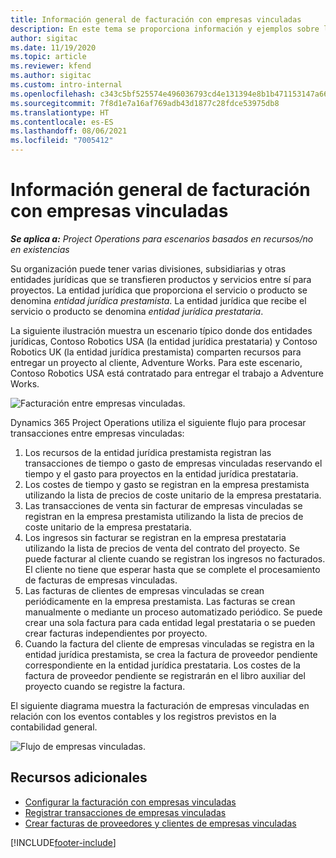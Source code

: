 ```yaml
---
title: Información general de facturación con empresas vinculadas
description: En este tema se proporciona información y ejemplos sobre la facturación con empresas vinculadas para proyectos.
author: sigitac
ms.date: 11/19/2020
ms.topic: article
ms.reviewer: kfend
ms.author: sigitac
ms.custom: intro-internal
ms.openlocfilehash: c343c5bf525574e496036793cd4e131394e8b1b471153147a66cfebe1acf3fce
ms.sourcegitcommit: 7f8d1e7a16af769adb43d1877c28fdce53975db8
ms.translationtype: HT
ms.contentlocale: es-ES
ms.lasthandoff: 08/06/2021
ms.locfileid: "7005412"
---
```

# <a name="intercompany-invoicing-overview"></a>Información general de facturación con empresas vinculadas

_**Se aplica a:** Project Operations para escenarios basados en recursos/no en existencias_

Su organización puede tener varias divisiones, subsidiarias y otras entidades jurídicas que se transfieren productos y servicios entre sí para proyectos. La entidad jurídica que proporciona el servicio o producto se denomina *entidad jurídica prestamista*. La entidad jurídica que recibe el servicio o producto se denomina *entidad jurídica prestataria*.

La siguiente ilustración muestra un escenario típico donde dos entidades jurídicas, Contoso Robotics USA (la entidad jurídica prestataria) y Contoso Robotics UK (la entidad jurídica prestamista) comparten recursos para entregar un proyecto al cliente, Adventure Works. Para este escenario, Contoso Robotics USA está contratado para entregar el trabajo a Adventure Works.

![Facturación entre empresas vinculadas.](./media/IntercompanyScenario.png) 

Dynamics 365 Project Operations utiliza el siguiente flujo para procesar transacciones entre empresas vinculadas:

1. Los recursos de la entidad jurídica prestamista registran las transacciones de tiempo o gasto de empresas vinculadas reservando el tiempo y el gasto para proyectos en la entidad jurídica prestataria.
2. Los costes de tiempo y gasto se registran en la empresa prestamista utilizando la lista de precios de coste unitario de la empresa prestataria.
3. Las transacciones de venta sin facturar de empresas vinculadas se registran en la empresa prestamista utilizando la lista de precios de coste unitario de la empresa prestataria.
4. Los ingresos sin facturar se registran en la empresa prestataria utilizando la lista de precios de venta del contrato del proyecto. Se puede facturar al cliente cuando se registran los ingresos no facturados. El cliente no tiene que esperar hasta que se complete el procesamiento de facturas de empresas vinculadas.
5. Las facturas de clientes de empresas vinculadas se crean periódicamente en la empresa prestamista. Las facturas se crean manualmente o mediante un proceso automatizado periódico. Se puede crear una sola factura para cada entidad legal prestataria o se pueden crear facturas independientes por proyecto.
6. Cuando la factura del cliente de empresas vinculadas se registra en la entidad jurídica prestamista, se crea la factura de proveedor pendiente correspondiente en la entidad jurídica prestataria. Los costes de la factura de proveedor pendiente se registrarán en el libro auxiliar del proyecto cuando se registre la factura.

El siguiente diagrama muestra la facturación de empresas vinculadas en relación con los eventos contables y los registros previstos en la contabilidad general.

![Flujo de empresas vinculadas.](./media/IntercompanyFlow.png)

## <a name="additional-resources"></a>Recursos adicionales

- [Configurar la facturación con empresas vinculadas](configure-intercompany-invoicing.md)
- [Registrar transacciones de empresas vinculadas](create-intercompany-transactions.md)
- [Crear facturas de proveedores y clientes de empresas vinculadas](create-intercompany-customer-vendor-invoices.md)


[!INCLUDE[footer-include](../includes/footer-banner.md)]